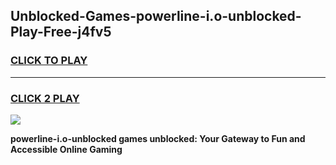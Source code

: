 
## Unblocked-Games-powerline-i.o-unblocked-Play-Free-j4fv5
<h3>
<a href="https://premium76.site?title=powerline-i.o-unblocked&ref=18A1">CLICK TO PLAY</a></h3>
<hr>

<h3>
<a href="https://premium76.site?title=powerline-i.o-unblocked&ref=18A1">CLICK 2 PLAY</a>
  
</h3>

<a href="https://premium76.site?title=powerline-i.o-unblocked&ref=18A1"><img src="https://clearcache.store/games.png"></a>


**powerline-i.o-unblocked games unblocked: Your Gateway to Fun and Accessible Online Gaming**
